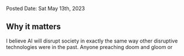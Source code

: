Posted Date: Sat May 13th, 2023

## Why it matters

I believe AI will disrupt society in exactly the same way other disruptive technologies were in the past. Anyone preaching doom and gloom or 